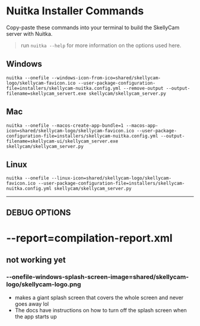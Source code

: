 # Nuitka Installer Commands

Copy-paste these commands into your terminal to build the SkellyCam server with Nuitka.

> run `nuitka --help` for more information on the options used here.

## Windows
```
nuitka --onefile --windows-icon-from-ico=shared/skellycam-logo/skellycam-favicon.ico --user-package-configuration-file=installers/skellycam-nuitka.config.yml --remove-output --output-filename=skellycam_servert.exe skellycam/skellycam_server.py
```

## Mac
```
nuitka --onefile --macos-create-app-bundle=1 --macos-app-icon=shared/skellycam-logo/skellycam-favicon.ico --user-package-configuration-file=installers/skellycam-nuitka.config.yml --output-filename=skellycam-ui/skellycam_server.exe skellycam/skellycam_server.py
```
## Linux
```
nuitka --onefile --linux-icon=shared/skellycam-logo/skellycam-favicon.ico --user-package-configuration-file=installers/skellycam-nuitka.config.yml skellycam/skellycam_server.py
```
___

## DEBUG OPTIONS

# --report=compilation-report.xml

## not working yet

### --onefile-windows-splash-screen-image=shared/skellycam-logo/skellycam-logo.png

- makes a giant splash screen that covers the whole screen and never goes away lol
- The docs have instructions on how to turn off the splash screen when the app starts up 
